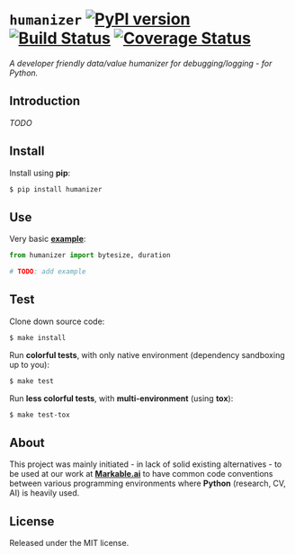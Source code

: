 
# `humanizer` [![PyPI version](https://badge.fury.io/py/humanizer.svg)](https://badge.fury.io/py/humanizer) [![Build Status](https://travis-ci.com/grimen/python-humanizer.svg?branch=master)](https://travis-ci.com/grimen/python-humanizer) [![Coverage Status](https://codecov.io/gh/grimen/python-humanizer/branch/master/graph/badge.svg)](https://codecov.io/gh/grimen/python-humanizer)

*A developer friendly data/value humanizer for debugging/logging - for Python.*


## Introduction

*TODO*


## Install

Install using **pip**:

```sh
$ pip install humanizer
```


## Use

Very basic **[example](https://github.com/grimen/python-humanizer/tree/master/examples/basic.py)**:

```python
from humanizer import bytesize, duration

# TODO: add example

```


## Test

Clone down source code:

```sh
$ make install
```

Run **colorful tests**, with only native environment (dependency sandboxing up to you):

```sh
$ make test
```

Run **less colorful tests**, with **multi-environment** (using **tox**):

```sh
$ make test-tox
```


## About

This project was mainly initiated - in lack of solid existing alternatives - to be used at our work at **[Markable.ai](https://markable.ai)** to have common code conventions between various programming environments where **Python** (research, CV, AI) is heavily used.


## License

Released under the MIT license.
